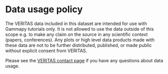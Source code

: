 # Data usage policy

The VERITAS data included in this dataset are intended for use with Gammapy tutorials only. It is not allowed to use the data outside of this scope e.g. to make any claim on the source in any scientific context (papers, conferences). Any plots or high level data products made with these data are not to be further distributed, published, or made public without explicit consent from VERITAS.

Please see the [VERITAS contact page](https://veritas.sao.arizona.edu/contact-topmenu) if you have any questions about data usage. 